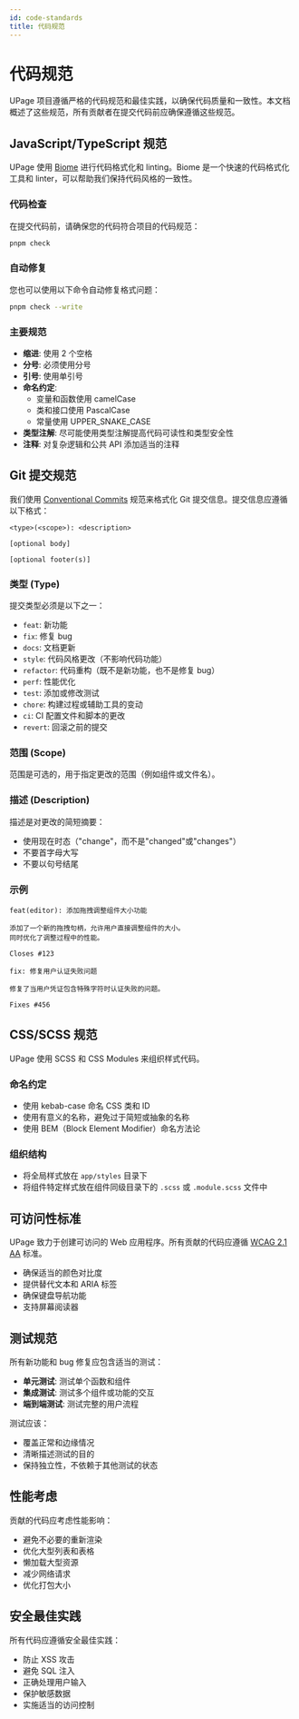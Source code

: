 ```yaml
---
id: code-standards
title: 代码规范
---
```


# 代码规范

UPage 项目遵循严格的代码规范和最佳实践，以确保代码质量和一致性。本文档概述了这些规范，所有贡献者在提交代码前应确保遵循这些规范。

## JavaScript/TypeScript 规范

UPage 使用 [Biome](https://biomejs.dev/) 进行代码格式化和 linting。Biome 是一个快速的代码格式化工具和 linter，可以帮助我们保持代码风格的一致性。

### 代码检查

在提交代码前，请确保您的代码符合项目的代码规范：

```bash
pnpm check
```

### 自动修复

您也可以使用以下命令自动修复格式问题：

```bash
pnpm check --write
```

### 主要规范

- **缩进**: 使用 2 个空格
- **分号**: 必须使用分号
- **引号**: 使用单引号
- **命名约定**: 
  - 变量和函数使用 camelCase
  - 类和接口使用 PascalCase
  - 常量使用 UPPER_SNAKE_CASE
- **类型注解**: 尽可能使用类型注解提高代码可读性和类型安全性
- **注释**: 对复杂逻辑和公共 API 添加适当的注释

## Git 提交规范

我们使用 [Conventional Commits](https://www.conventionalcommits.org/) 规范来格式化 Git 提交信息。提交信息应遵循以下格式：

```
<type>(<scope>): <description>

[optional body]

[optional footer(s)]
```

### 类型 (Type)

提交类型必须是以下之一：

- `feat`: 新功能
- `fix`: 修复 bug
- `docs`: 文档更新
- `style`: 代码风格更改（不影响代码功能）
- `refactor`: 代码重构（既不是新功能，也不是修复 bug）
- `perf`: 性能优化
- `test`: 添加或修改测试
- `chore`: 构建过程或辅助工具的变动
- `ci`: CI 配置文件和脚本的更改
- `revert`: 回滚之前的提交

### 范围 (Scope)

范围是可选的，用于指定更改的范围（例如组件或文件名）。

### 描述 (Description)

描述是对更改的简短摘要：

- 使用现在时态（"change"，而不是"changed"或"changes"）
- 不要首字母大写
- 不要以句号结尾

### 示例

```
feat(editor): 添加拖拽调整组件大小功能

添加了一个新的拖拽句柄，允许用户直接调整组件的大小。
同时优化了调整过程中的性能。

Closes #123
```

```
fix: 修复用户认证失败问题

修复了当用户凭证包含特殊字符时认证失败的问题。

Fixes #456
```

## CSS/SCSS 规范

UPage 使用 SCSS 和 CSS Modules 来组织样式代码。

### 命名约定

- 使用 kebab-case 命名 CSS 类和 ID
- 使用有意义的名称，避免过于简短或抽象的名称
- 使用 BEM（Block Element Modifier）命名方法论

### 组织结构

- 将全局样式放在 `app/styles` 目录下
- 将组件特定样式放在组件同级目录下的 `.scss` 或 `.module.scss` 文件中

## 可访问性标准

UPage 致力于创建可访问的 Web 应用程序。所有贡献的代码应遵循 [WCAG 2.1 AA](https://www.w3.org/WAI/WCAG21/quickref/) 标准。

- 确保适当的颜色对比度
- 提供替代文本和 ARIA 标签
- 确保键盘导航功能
- 支持屏幕阅读器

## 测试规范

所有新功能和 bug 修复应包含适当的测试：

- **单元测试**: 测试单个函数和组件
- **集成测试**: 测试多个组件或功能的交互
- **端到端测试**: 测试完整的用户流程

测试应该：

- 覆盖正常和边缘情况
- 清晰描述测试的目的
- 保持独立性，不依赖于其他测试的状态

## 性能考虑

贡献的代码应考虑性能影响：

- 避免不必要的重新渲染
- 优化大型列表和表格
- 懒加载大型资源
- 减少网络请求
- 优化打包大小

## 安全最佳实践

所有代码应遵循安全最佳实践：

- 防止 XSS 攻击
- 避免 SQL 注入
- 正确处理用户输入
- 保护敏感数据
- 实施适当的访问控制
